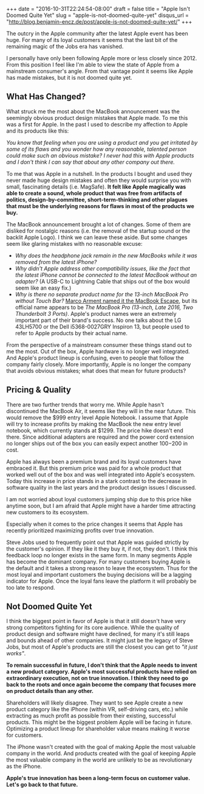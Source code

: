 +++
date = "2016-10-31T22:24:54-08:00"
draft = false
title = "Apple Isn't Doomed Quite Yet"
slug = "apple-is-not-doomed-quite-yet"
disqus_url = "http://blog.benjamin-encz.de/post/apple-is-not-doomed-quite-yet/"
+++

The outcry in the Apple community after the latest Apple event has been huge. For many of its loyal customers it seems that the last bit of the remaining magic of the Jobs era has vanished.

I personally have only been following Apple more or less closely since 2012. From this position I feel like I'm able to view the state of Apple from a mainstream consumer's angle. From that vantage point it seems like Apple has made mistakes, but it is not doomed quite yet.

## What Has Changed?

What struck me the most about the MacBook announcement was the seemingly obvious product design mistakes that Apple made. To me this was a first for Apple. In the past I used to describe my affection to Apple and its products like this:

*You know that feeling when you are using a product and you get irritated by some of its flaws and you wonder how any reasonable, talented person could make such an obvious mistake? I never had this with Apple products and I don't think I can say that about any other company out there.*

To me that was Apple in a nutshell. In the products I bought and used they never made huge design mistakes and often they would surprise you with small, fascinating details (i.e. MagSafe). **It felt like Apple magically was able to create a sound, whole product that was free from artifacts of politics, design-by-committee, short-term-thinking and other plagues that must be the underlying reasons for flaws in most of the products we buy.**  

The MacBook announcement brought a lot of changes. Some of them are disliked for nostalgic reasons (i.e. the removal of the startup sound or the backlit Apple Logo). I think we can leave these aside. But some changes seem like glaring mistakes with no reasonable excuse:

- *Why does the headphone jack remain in the new MacBooks while it was removed from the latest iPhone?*
- *Why didn't Apple address other compatibility issues, like the fact that the latest iPhone cannot be connected to the latest MacBook without an adapter?* (A USB-C to Lightning Cable that ships out of the box would seem like an easy fix.)
- *Why is there no separate product name for the 13-inch MacBook Pro without Touch Bar?* [Marco Arment named it the MacBook Escape](https://twitter.com/marcoarment/status/792818935695601664), but its official name appears to be *The MacBook Pro (13-inch, Late 2016, Two Thunderbolt 3 Ports)*. Apple's product names were an extremely important part of their brand's success. No one talks about the LG 43LH5700 or the Dell i5368-0027GRY Inspiron 13, but people used to refer to Apple products by their actual name. 

From the perspective of a mainstream consumer these things stand out to me the most. Out of the box, Apple hardware is no longer well integrated. And Apple's product lineup is confusing, even to people that follow the company fairly closely. More importantly, Apple is no longer the company that avoids obvious mistakes; what does that mean for future products?

## Pricing & Quality

There are two further trends that worry me. While Apple hasn't discontinued the MacBook Air, it seems like they will in the near future. This would remove the $999 entry level Apple Notebook. I assume that Apple will try to increase profits by making the MacBook the new entry level notebook, which currently stands at $1299. The price hike doesn't end there. Since additional adapters are required and the power cord extension no longer ships out of the box you can easily expect another $100-$200 in cost.

Apple has always been a premium brand and its loyal customers have embraced it. But this premium price was paid for a whole product that worked well out of the box and was well integrated into Apple's ecosystem. Today this increase in price stands in a stark contrast to the decrease in software quality in the last years and the product design issues I discussed.

I am not worried about loyal customers jumping ship due to this price hike anytime soon, but I am afraid that Apple might have a harder time attracting new customers to its ecosystem.

Especially when it comes to the price changes it seems that Apple has recently prioritized maximizing profits over true innovation. 

Steve Jobs used to frequently point out that Apple was guided strictly by the customer's opinion. If they like it they buy it, if not, they don't. I think this feedback loop no longer exists in the same form. In many segments Apple has become the dominant company. For many customers buying Apple is the default and it takes a strong reason to leave the ecosystem. Thus for the most loyal and important customers the buying decisions will be a lagging indicator for Apple. Once the loyal fans leave the platform it will probably be too late to respond.

## Not Doomed Quite Yet

I think the biggest point in favor of Apple is that it still doesn't have very strong competitors fighting for its core audience. While the quality of product design and software might have declined, for many it's still leaps and bounds ahead of other companies. It might just be the legacy of Steve Jobs, but most of Apple's products are still the closest you can get to *"it just works"*.

**To remain successful in future, I don't think that the Apple needs to invent a new product category. Apple's most successful products have relied on extraordinary execution, not on true innovation. I think they need to go back to the roots and once again become the company that focuses more on product details than any other.**

Shareholders will likely disagree. They want to see Apple create a new product category like the iPhone (within VR, self-driving cars, etc.) while extracting as much profit as possible from their existing, successful products. This might be the biggest problem Apple will be facing in future. Optimizing a product lineup for shareholder value means making it worse for customers. 

The iPhone wasn't created with the goal of making Apple the most valuable company in the world. And products created with the goal of keeping Apple the most valuable company in the world are unlikely to be as revolutionary as the iPhone.

**Apple's true innovation has been a long-term focus on customer value. Let's go back to that future.**